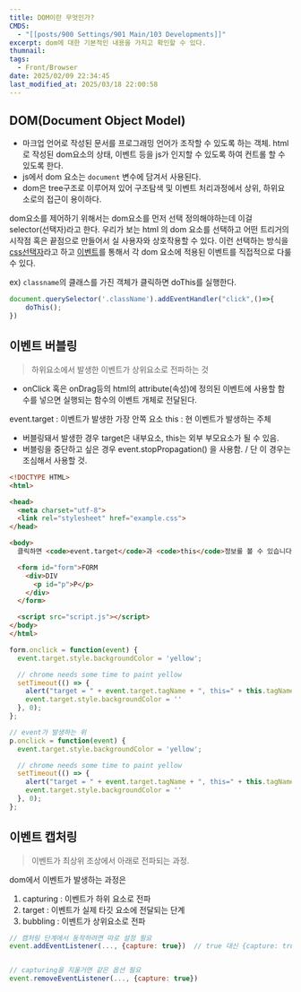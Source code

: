 ```yaml
---
title: DOM이란 무엇인가?
CMDS:
  - "[[posts/900 Settings/901 Main/103 Developments]]"
excerpt: dom에 대한 기본적인 내용을 가지고 확인할 수 있다.
thumnail: 
tags:
  - Front/Browser
date: 2025/02/09 22:34:45
last_modified_at: 2025/03/18 22:00:58
---
```

## DOM(Document Object Model)
- 마크업 언어로 작성된 문서를 프로그래밍 언어가 조작할 수 있도록 하는 객체. html로 작성된 dom요소의 상태, 이벤트 등을 js가 인지할 수 있도록 하여 컨트롤 할 수 있도록 한다. 
- js에서 dom 요소는 `document` 변수에 담겨서 사용된다.
- dom은 tree구조로 이루어져 있어 구조탐색 및 이벤트 처리과정에서 상위, 하위요소로의 접근이 용이하다.

dom요소를 제어하기 위해서는 dom요소를 먼저 선택 정의해야하는데 이걸 selector(선택자)라고 한다. 우리가 보는 html 의 dom 요소를 선택하고 어떤 트리거의 시작점 혹은 끝점으로 만들어서 실 사용자와 상호작용할 수 있다. 이런 선택하는 방식을 [css선택자](posts/100%20Resources/103%20Developments/css선택자.md)라고 하고 [이벤트](posts/100%20Resources/101%20Temp/dev(구)/Front/이벤트위임(Event%20Delegation).md)를 통해서 각 dom 요소에 적용된 이벤트를 직접적으로 다룰 수 있다. 

ex) `classname`의 클래스를 가진 객체가 클릭하면 doThis를 실행한다. 
```js
document.querySelector('.className').addEventHandler("click",()=>{
    doThis();
})
```


## 이벤트 버블링
> 하위요소에서 발생한 이벤트가 상위요소로 전파하는 것

- onClick 혹은 onDrag등의 html의 attribute(속성)에 정의된 이벤트에 사용할 함수를 넣으면 실행되는 함수의 이벤트 개체로 전달된다.

event.target : 이벤트가 발생한 가장 안쪽 요소
this : 현 이벤트가 발생하는 주체
- 버블링돼서 발생한 경우 target은 내부요소, this는 외부 부모요소가 될 수 있음.
- 버블링을 중단하고 싶은 경우 event.stopPropagation() 을 사용함. / 단 이 경우는 조심해서 사용할 것. 

```html
<!DOCTYPE HTML>
<html>

<head>
  <meta charset="utf-8">
  <link rel="stylesheet" href="example.css">
</head>

<body>
  클릭하면 <code>event.target</code>과 <code>this</code>정보를 볼 수 있습니다.

  <form id="form">FORM
    <div>DIV
      <p id="p">P</p>
    </div>
  </form>

  <script src="script.js"></script>
</body>
</html>
```


```js
form.onclick = function(event) {
  event.target.style.backgroundColor = 'yellow';

  // chrome needs some time to paint yellow
  setTimeout(() => {
    alert("target = " + event.target.tagName + ", this=" + this.tagName);
    event.target.style.backgroundColor = ''
  }, 0);
};

// event가 발생하는 위
p.onclick = function(event) {
  event.target.style.backgroundColor = 'yellow';

  // chrome needs some time to paint yellow
  setTimeout(() => {
    alert("target = " + event.target.tagName + ", this=" + this.tagName);
    event.target.style.backgroundColor = ''
  }, 0);
};


```

## 이벤트 캡처링
> 이벤트가 최상위 조상에서 아래로 전파되는 과정.

dom에서 이벤트가 발생하는 과정은
1. capturing : 이벤트가 하위 요소로 전파
2. target : 이벤트가 실제 타깃 요소에 전달되는 단계
3. bubbling : 이벤트가 상위요소로 전파

```js
// 캠처링 단계에서 동작하려면 따로 설정 필요
event.addEventListener(..., {capture: true})  // true 대신 {capture: true} 로 쓰는게 명시적
```

```js

// capturing을 지울거면 같은 옵션 필요
event.removeEventListener(..., {capture: true}) 

```
